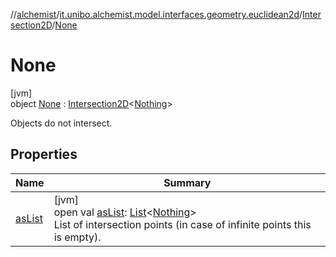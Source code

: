 //[alchemist](../../../../index.md)/[it.unibo.alchemist.model.interfaces.geometry.euclidean2d](../../index.md)/[Intersection2D](../index.md)/[None](index.md)

# None

[jvm]\
object [None](index.md) : [Intersection2D](../index.md)<[Nothing](https://kotlinlang.org/api/latest/jvm/stdlib/kotlin/-nothing/index.html)> 

Objects do not intersect.

## Properties

| Name | Summary |
|---|---|
| [asList](index.md#250520557%2FProperties%2F-267951372) | [jvm]<br>open val [asList](index.md#250520557%2FProperties%2F-267951372): [List](https://kotlinlang.org/api/latest/jvm/stdlib/kotlin.collections/-list/index.html)<[Nothing](https://kotlinlang.org/api/latest/jvm/stdlib/kotlin/-nothing/index.html)><br>List of intersection points (in case of infinite points this is empty). |

